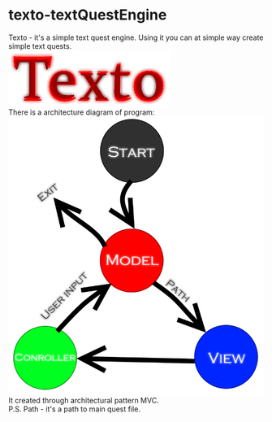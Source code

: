 # texto-textQuestEngine
Texto - it's a simple text quest engine. Using it you can at simple way create simple text quests.  
![Texto logo](texto-logo.png)  
There is a architecture diagram of program:  
![Architecture of program](architecture.png)  
It created through architectural pattern MVC.  
P.S. Path - it's a path to main quest file.
